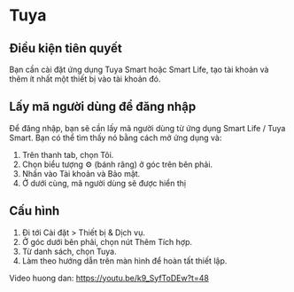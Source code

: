 # Tuya

## Điều kiện tiên quyết
Bạn cần cài đặt ứng dụng Tuya Smart hoặc Smart Life, tạo tài khoản và thêm ít nhất một thiết bị vào tài khoản đó.

## Lấy mã người dùng để đăng nhập
Để đăng nhập, bạn sẽ cần lấy mã người dùng từ ứng dụng Smart Life / Tuya Smart. Bạn có thể tìm thấy nó bằng cách mở ứng dụng và:

1. Trên thanh tab, chọn Tôi.
2. Chọn biểu tượng ⚙️ (bánh răng) ở góc trên bên phải.
3. Nhấn vào Tài khoản và Bảo mật.
4. Ở dưới cùng, mã người dùng sẽ được hiển thị

## Cấu hình
1. Đi tới Cài đặt > Thiết bị & Dịch vụ.
2. Ở góc dưới bên phải, chọn nút Thêm Tích hợp.
3. Từ danh sách, chọn Tuya.
4. Làm theo hướng dẫn trên màn hình để hoàn tất thiết lập.

Video huong dan: https://youtu.be/k9_SyfToDEw?t=48